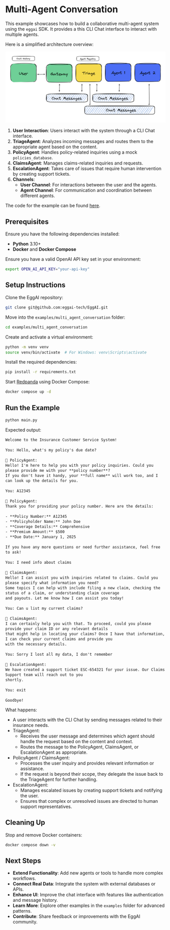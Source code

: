 # Multi-Agent Conversation

This example showcases how to build a collaborative multi-agent system using the `eggai` SDK. It provides a this CLI Chat interface to interact with multiple agents.

Here is a simplified architecture overview:

![architecture-overview-img](../../docs/docs/assets/architecture-example-06-multi-agent-conversation.svg)

1. **User Interaction**: Users interact with the system through a CLI Chat interface.
2. **TriageAgent**: Analyzes incoming messages and routes them to the appropriate agent based on the content.
3. **PolicyAgent**: Handles policy-related inquiries using a mock `policies_database`.
4. **ClaimsAgent**: Manages claims-related inquiries and requests.
5. **EscalationAgent**: Takes care of issues that require human intervention by creating support tickets.
6. **Channels**:
   - **User Channel**: For interactions between the user and the agents.
   - **Agent Channel**: For communication and coordination between different agents.

The code for the example can be found [here](https://github.com/eggai-tech/EggAI/tree/main/examples/multi_agent_conversation).

## Prerequisites

Ensure you have the following dependencies installed:

- **Python** 3.10+
- **Docker** and **Docker Compose**

Ensure you have a valid OpenAI API key set in your environment:

```bash
export OPEN_AI_API_KEY="your-api-key"
```

## Setup Instructions

Clone the EggAI repository:

```bash
git clone git@github.com:eggai-tech/EggAI.git
```

Move into the `examples/multi_agent_conversation` folder:

```bash
cd examples/multi_agent_conversation
```

Create and activate a virtual environment:

```bash
python -m venv venv
source venv/bin/activate  # For Windows: venv\Scripts\activate
```

Install the required dependencies:

```bash
pip install -r requirements.txt
```

Start [Redpanda](https://github.com/redpanda-data/redpanda) using Docker Compose:

```bash
docker compose up -d
```

## Run the Example

```bash
python main.py
```

Expected output:

```plaintext
Welcome to the Insurance Customer Service System!

You: Hello, what's my policy's due date?

📄 PolicyAgent:
Hello! I'm here to help you with your policy inquiries. Could you please provide me with your **policy number**?
If you don't have it handy, your **full name** will work too, and I can look up the details for you.

You: A12345

📄 PolicyAgent:
Thank you for providing your policy number. Here are the details:

- **Policy Number:** A12345
- **Policyholder Name:** John Doe
- **Coverage Details:** Comprehensive
- **Premium Amount:** $500
- **Due Date:** January 1, 2025

If you have any more questions or need further assistance, feel free to ask!

You: I need info about claims

📝 ClaimsAgent:
Hello! I can assist you with inquiries related to claims. Could you please specify what information you need?
Some topics I can help with include filing a new claim, checking the status of a claim, or understanding claim coverage
and payouts. Let me know how I can assist you today!

You: Can u list my current claims?

📝 ClaimsAgent:
I can certainly help you with that. To proceed, could you please provide your claim ID or any relevant details
that might help in locating your claims? Once I have that information, I can check your current claims and provide you
with the necessary details.

You: Sorry I lost all my data, I don't remember

💬 EscalationAgent:
We have created a support ticket ESC-654321 for your issue. Our Claims Support team will reach out to you
shortly.

You: exit

Goodbye!
```

What happens:

- A user interacts with the CLI Chat by sending messages related to their insurance needs.
- TriageAgent:
  - Receives the user message and determines which agent should handle the request based on the content and context.
  - Routes the message to the PolicyAgent, ClaimsAgent, or EscalationAgent as appropriate.
- PolicyAgent / ClaimsAgent:
  - Processes the user inquiry and provides relevant information or assistance.
  - If the request is beyond their scope, they delegate the issue back to the TriageAgent for further handling.
- EscalationAgent:
  - Manages escalated issues by creating support tickets and notifying the user.
  - Ensures that complex or unresolved issues are directed to human support representatives.

## Cleaning Up

Stop and remove Docker containers:

```bash
docker compose down -v
```

## Next Steps

- **Extend Functionality**: Add new agents or tools to handle more complex workflows.
- **Connect Real Data**: Integrate the system with external databases or APIs.
- **Enhance UI**: Improve the chat interface with features like authentication and message history.
- **Learn More**: Explore other examples in the `examples` folder for advanced patterns.
- **Contribute**: Share feedback or improvements with the EggAI community.
